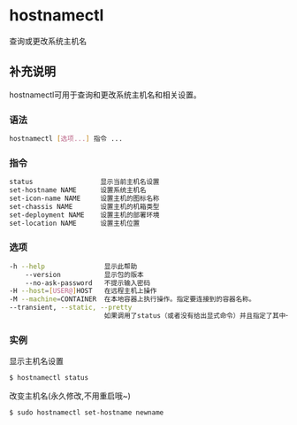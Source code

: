 # hostnamectl

查询或更改系统主机名

## 补充说明

hostnamectl可用于查询和更改系统主机名和相关设置。

### 语法

```bash
hostnamectl [选项...] 指令 ...
```

### 指令

```bash
status                 显示当前主机名设置
set-hostname NAME      设置系统主机名
set-icon-name NAME     设置主机的图标名称
set-chassis NAME       设置主机的机箱类型 
set-deployment NAME    设置主机的部署环境 
set-location NAME      设置主机位置
```

### 选项

```bash
-h --help               显示此帮助
    --version           显示包的版本
    --no-ask-password   不提示输入密码
-H --host=[USER@]HOST   在远程主机上操作
-M --machine=CONTAINER  在本地容器上执行操作。指定要连接到的容器名称。
--transient, --static, --pretty  
                        如果调用了status（或者没有给出显式命令）并且指定了其中一个开关，hostnamectl将只打印出这个选定的主机名。
```

### 实例

显示主机名设置

```bash
$ hostnamectl status
```

改变主机名\(永久修改,不用重启哦~\)

```bash
$ sudo hostnamectl set-hostname newname
```

